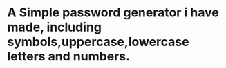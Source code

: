 # A Simple password generator i have made, including symbols,uppercase,lowercase letters and numbers.
